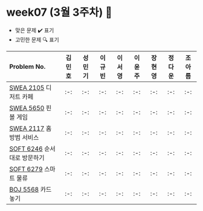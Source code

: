 # week07 (3월 3주차) :pencil:

- 맞은 문제 :heavy_check_mark: 표기
- 고민한 문제 :mag: 표기



|Problem No.|김민호|성민기|이규빈|이서영|이윤주|장현영|정다운|조아름|
|:---------------------------|:-----:|:-----:|:-----:|:-----:|:-----:|:-----:|:-----:|:-----:|
|[SWEA 2105](https://swexpertacademy.com/main/code/problem/problemDetail.do?contestProbId=AV5VwAr6APYDFAWu) 디저트 카페|:-:|:-:|:-:|:-:|:-:|:-:|:-:|:-:|
|[SWEA 5650](https://swexpertacademy.com/main/code/problem/problemDetail.do?contestProbId=AWXRF8s6ezEDFAUo) 핀볼 게임|:-:|:-:|:-:|:-:|:-:|:-:|:-:|:-:|
|[SWEA 2117](https://swexpertacademy.com/main/code/problem/problemDetail.do?contestProbId=AV5V61LqAf8DFAW) 홈 방범 서비스|:-:|:-:|:-:|:-:|:-:|:-:|:-:|:-:|
|[SOFT 6246](https://softeer.ai/practice/6246) 순서대로 방문하기|:-:|:-:|:-:|:-:|:-:|:-:|:-:|:-:|
|[SOFT 6279](https://softeer.ai/practice/6279) 스마트 물류|:-:|:-:|:-:|:-:|:-:|:-:|:-:|:-:|
|[BOJ 5568](https://www.acmicpc.net/problem/5568) 카드 놓기|:-:|:-:|:-:|:-:|:-:|:-:|:-:|:-:|


